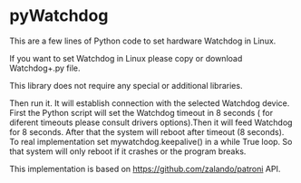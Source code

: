 # pyWatchdog
This are a few lines of Python code to set hardware Watchdog in Linux.

If you want to set Watchdog in Linux please copy or download Watchdog+.py file.

This library does not require any special or additional libraries.

Then run it. It will establish connection with the selected Watchdog device. First the Python script will set the Watchdog timeout in 8 seconds ( for diferent timeouts please consult drivers options).Then it will feed Watchdog for 8 seconds. After that the system will reboot after timeout (8 seconds). To real implementation set mywatchdog.keepalive() in a while True loop. So that system will only reboot if it crashes or the program breaks.

This implementation is based on https://github.com/zalando/patroni API.
